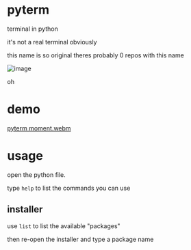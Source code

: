 # pyterm
terminal in python

it's not a real terminal obviously

this name is so original theres probably 0 repos with this name 

![image](https://user-images.githubusercontent.com/76448871/222774023-b6bf6144-2187-46b2-8797-3623fd1e4c09.png)

oh

# demo

[pyterm moment.webm](https://user-images.githubusercontent.com/76448871/222781456-d23fffb3-6064-4f90-a8cf-daac0cdcad1c.webm)

# usage

open the python file.

type `help` to list the commands you can use

## installer

use `list` to list the available "packages"

then re-open the installer and type a package name
